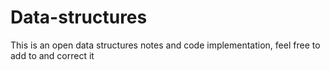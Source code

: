 # Data-structures
This is an open data structures notes and code implementation, feel free to add to and correct it
